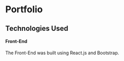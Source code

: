 # Portfolio

## Technologies Used

#### Front-End

The Front-End was built using React.js and Bootstrap.

